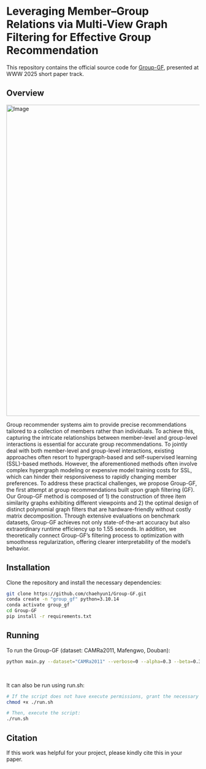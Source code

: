 # Leveraging Member–Group Relations via Multi-View Graph Filtering for Effective Group Recommendation

This repository contains the official source code for [Group-GF](url), presented at WWW 2025 short paper track.  

## Overview  
<img width="812" alt="Image" src="https://github.com/user-attachments/assets/496eabf3-c759-4d1e-9f62-fe833204d46d" /> 

Group recommender systems aim to provide precise recommendations tailored to a collection of members rather than individuals. To achieve this, capturing the intricate relationships between member-level and group-level interactions is essential for accurate group recommendations. To jointly deal with both member-level and group-level interactions, existing approaches often resort to hypergraph-based and self-supervised learning (SSL)-based methods. However, the aforementioned methods often involve complex hypergraph modeling or expensive model training costs for SSL, which can hinder their responsiveness to rapidly changing member preferences. To address these practical challenges, we propose Group-GF, the first attempt at group recommendations built upon graph filtering (GF). Our Group-GF method is composed of 1) the construction of three item similarity graphs exhibiting different viewpoints and 2) the optimal design of distinct polynomial graph filters that are hardware-friendly without costly matrix decomposition. Through extensive evaluations on benchmark datasets, Group-GF achieves not only state-of-the-art accuracy but also extraordinary runtime efficiency up to 1.55 seconds. In addition, we theoretically connect Group-GF’s filtering process to optimization with smoothness regularization, offering clearer interpretability of the model’s behavior.

## Installation  
Clone the repository and install the necessary dependencies:
```bash
git clone https://github.com/chaehyun1/Group-GF.git
conda create -n "group_gf" python=3.10.14
conda activate group_gf
cd Group-GF
pip install -r requirements.txt
```

## Running
To run the Group-GF (dataset: CAMRa2011, Mafengwo, Douban):
```bash
python main.py --dataset="CAMRa2011" --verbose=0 --alpha=0.3 --beta=0.3 --power=0.9 --user_filter=1 --group_filter=2 --uni_filter=3 --top_k=10
```  

<br>

It can also be run using run.sh:
```bash
# If the script does not have execute permissions, grant the necessary permissions first:
chmod +x ./run.sh

# Then, execute the script:
./run.sh
```

## Citation
If this work was helpful for your project, please kindly cite this in your paper.
